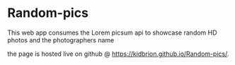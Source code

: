 # Random-pics
This web app consumes the Lorem picsum api to showcase random HD photos and the photographers name 

the page is hosted live on github @  https://kidbrion.github.io/Random-pics/.
